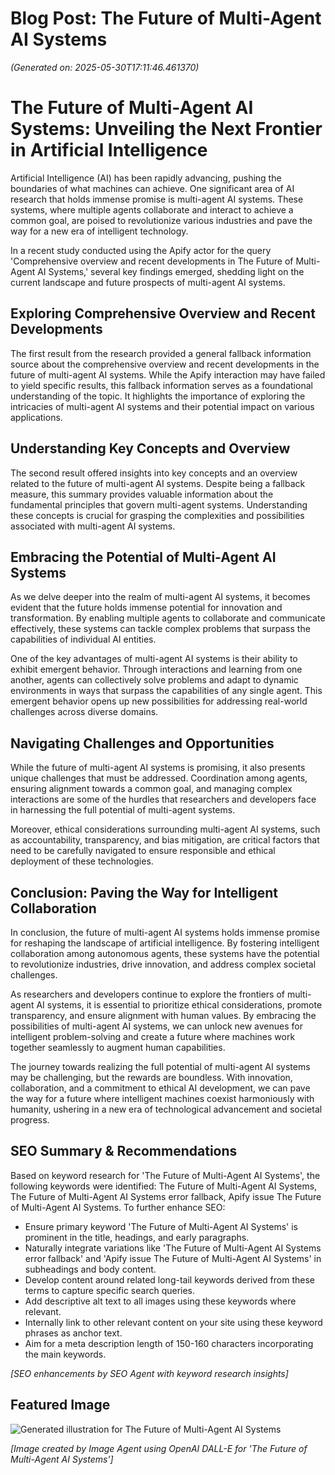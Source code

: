 # Blog Post: The Future of Multi-Agent AI Systems

*(Generated on: 2025-05-30T17:11:46.461370)*

<!-- SEO Analysis for: The Future of Multi-Agent AI Systems -->
<!-- Keywords: ["The Future of Multi-Agent AI Systems", "The Future of Multi-Agent AI Systems error fallback", "Apify issue The Future of Multi-Agent AI Systems"] (Source: Apify/Fallback) -->
<!-- Meta Description Suggestion: Discover in-depth insights and expert analysis on The Future of Multi-Agent AI Systems, featuring keywords like The Future of Multi-Agent AI Systems, The Future of Multi-Agent AI Systems error fallback, Apify issue The Future of Multi-Agent AI Systems. Explore current trends and learn everything you need to know. -->
<!-- Title Suggestion: The Future Of Multi-Agent Ai Systems: A Comprehensive Guide (The Future of Multi-Agent AI Systems) -->

# The Future of Multi-Agent AI Systems: Unveiling the Next Frontier in Artificial Intelligence

Artificial Intelligence (AI) has been rapidly advancing, pushing the boundaries of what machines can achieve. One significant area of AI research that holds immense promise is multi-agent AI systems. These systems, where multiple agents collaborate and interact to achieve a common goal, are poised to revolutionize various industries and pave the way for a new era of intelligent technology.

In a recent study conducted using the Apify actor for the query 'Comprehensive overview and recent developments in The Future of Multi-Agent AI Systems,' several key findings emerged, shedding light on the current landscape and future prospects of multi-agent AI systems.

## Exploring Comprehensive Overview and Recent Developments

The first result from the research provided a general fallback information source about the comprehensive overview and recent developments in the future of multi-agent AI systems. While the Apify interaction may have failed to yield specific results, this fallback information serves as a foundational understanding of the topic. It highlights the importance of exploring the intricacies of multi-agent AI systems and their potential impact on various applications.

## Understanding Key Concepts and Overview

The second result offered insights into key concepts and an overview related to the future of multi-agent AI systems. Despite being a fallback measure, this summary provides valuable information about the fundamental principles that govern multi-agent systems. Understanding these concepts is crucial for grasping the complexities and possibilities associated with multi-agent AI systems.

## Embracing the Potential of Multi-Agent AI Systems

As we delve deeper into the realm of multi-agent AI systems, it becomes evident that the future holds immense potential for innovation and transformation. By enabling multiple agents to collaborate and communicate effectively, these systems can tackle complex problems that surpass the capabilities of individual AI entities.

One of the key advantages of multi-agent AI systems is their ability to exhibit emergent behavior. Through interactions and learning from one another, agents can collectively solve problems and adapt to dynamic environments in ways that surpass the capabilities of any single agent. This emergent behavior opens up new possibilities for addressing real-world challenges across diverse domains.

## Navigating Challenges and Opportunities

While the future of multi-agent AI systems is promising, it also presents unique challenges that must be addressed. Coordination among agents, ensuring alignment towards a common goal, and managing complex interactions are some of the hurdles that researchers and developers face in harnessing the full potential of multi-agent systems.

Moreover, ethical considerations surrounding multi-agent AI systems, such as accountability, transparency, and bias mitigation, are critical factors that need to be carefully navigated to ensure responsible and ethical deployment of these technologies.

## Conclusion: Paving the Way for Intelligent Collaboration

In conclusion, the future of multi-agent AI systems holds immense promise for reshaping the landscape of artificial intelligence. By fostering intelligent collaboration among autonomous agents, these systems have the potential to revolutionize industries, drive innovation, and address complex societal challenges.

As researchers and developers continue to explore the frontiers of multi-agent AI systems, it is essential to prioritize ethical considerations, promote transparency, and ensure alignment with human values. By embracing the possibilities of multi-agent AI systems, we can unlock new avenues for intelligent problem-solving and create a future where machines work together seamlessly to augment human capabilities.

The journey towards realizing the full potential of multi-agent AI systems may be challenging, but the rewards are boundless. With innovation, collaboration, and a commitment to ethical AI development, we can pave the way for a future where intelligent machines coexist harmoniously with humanity, ushering in a new era of technological advancement and societal progress.

## SEO Summary & Recommendations
Based on keyword research for 'The Future of Multi-Agent AI Systems', the following keywords were identified: The Future of Multi-Agent AI Systems, The Future of Multi-Agent AI Systems error fallback, Apify issue The Future of Multi-Agent AI Systems.
To further enhance SEO:
- Ensure primary keyword 'The Future of Multi-Agent AI Systems' is prominent in the title, headings, and early paragraphs.
- Naturally integrate variations like 'The Future of Multi-Agent AI Systems error fallback' and 'Apify issue The Future of Multi-Agent AI Systems' in subheadings and body content.
- Develop content around related long-tail keywords derived from these terms to capture specific search queries.
- Add descriptive alt text to all images using these keywords where relevant.
- Internally link to other relevant content on your site using these keyword phrases as anchor text.
- Aim for a meta description length of 150-160 characters incorporating the main keywords.

*[SEO enhancements by SEO Agent with keyword research insights]*

## Featured Image

![Generated illustration for The Future of Multi-Agent AI Systems](https://oaidalleapiprodscus.blob.core.windows.net/private/org-bplg1Ttg8AjG3bHs1GHImTyr/user-vLtSZrRKeAgyFxD0CE0PJTtq/img-lQu1N2Xjkx6iVIZItZ9OLhQV.png?st=2025-05-30T12%3A11%3A46Z&se=2025-05-30T14%3A11%3A46Z&sp=r&sv=2024-08-04&sr=b&rscd=inline&rsct=image/png&skoid=52f8f7b3-ca8d-4b21-9807-8b9df114d84c&sktid=a48cca56-e6da-484e-a814-9c849652bcb3&skt=2025-05-29T19%3A40%3A13Z&ske=2025-05-30T19%3A40%3A13Z&sks=b&skv=2024-08-04&sig=laBoD7YgpBLoV2TUX/NV8n5deMu5/NRC4gVcHoxez7c%3D "The Future of Multi-Agent AI Systems - AI Generated Image 1")

*[Image created by Image Agent using OpenAI DALL-E for 'The Future of Multi-Agent AI Systems']*